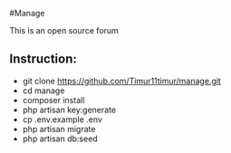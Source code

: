 #Manage

This is an open source forum

## Instruction:

* git clone https://github.com/Timur11timur/manage.git
* cd manage
* composer install
* php artisan key:generate
* cp .env.example .env
* php artisan migrate
* php artisan db:seed
